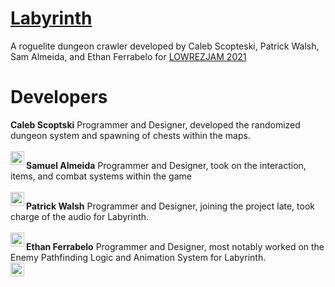# [Labyrinth][game]
A roguelite dungeon crawler developed by Caleb Scopteski, Patrick Walsh, Sam Almeida, and Ethan Ferrabelo for [LOWREZJAM 2021][lowrez]

# Developers

**Caleb Scoptski**
Programmer and Designer, developed the randomized dungeon system and spawning of chests within the maps. 
<br />
<br />
[<img align="left" alt="codeSTACKr.com" width="22px" src="https://cdn-icons-png.flaticon.com/512/270/270798.png" />][calebgithub]

**Samuel Almeida**
Programmer and Designer, took on the interaction, items, and combat systems within the game
<br />
<br />
[<img align="left" alt="codeSTACKr.com" width="22px" src="https://cdn-icons-png.flaticon.com/512/270/270798.png" />][samgithub]

**Patrick Walsh**
Programmer and Designer, joining the project late, took charge of the audio for Labyrinth. 
<br />
<br />
[<img align="left" alt="codeSTACKr.com" width="22px" src="https://cdn-icons-png.flaticon.com/512/270/270798.png" />][patgithub]

**Ethan Ferrabelo**
Programmer and Designer, most notably worked on the Enemy Pathfinding Logic and Animation System for Labyrinth.
<br />
[<img align="left" alt="codeSTACKr.com" width="22px" src="https://cdn-icons-png.flaticon.com/512/270/270798.png" />][ethangithub]



[game]: https://cscopetski.itch.io/labyrinth
[ethangithub]: https://github.com/eferrabelo1114
[samgithub]: https://github.com/Samalmeida1028
[patgithub]: https://github.com/pw42020
[calebgithub]: https://github.com/cscopetski
[lowrez]: https://itch.io/jam/lowrezjam-2021
